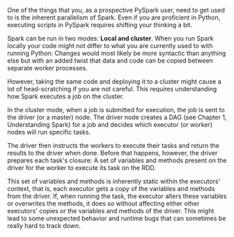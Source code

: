 One of the things that you, as a prospective PySpark user, need to get used to is the inherent parallelism of Spark. Even if you are proficient in Python, executing scripts in PySpark requires shifting your thinking a bit.

Spark can be run in two modes: **Local and cluster**. 
When you run Spark locally your code might not differ to what you are currently used to with running Python: Changes would most likely be more syntactic than anything else but with an added twist that data and code can be copied between separate worker processes.

However, taking the same code and deploying it to a cluster might cause a lot of head-scratching if you are not careful. This requires understanding how Spark executes a job on the cluster.

In the cluster mode, when a job is submitted for execution, the job is sent to the driver (or a master) node. The driver node creates a DAG (see Chapter 1, Understanding Spark) for a job and decides which executor (or worker) nodes will run specific tasks.

The driver then instructs the workers to execute their tasks and return the results to the driver when done. Before that happens, however, the driver prepares each task's closure: A set of variables and methods present on the driver for the worker to execute its task on the RDD.

This set of variables and methods is inherently static within the executors' context, that is, each executor gets a copy of the variables and methods from the driver. If, when running the task, the executor alters these variables or overwrites the methods, it does so without affecting either other executors' copies or the variables and methods of the driver. This might lead to some unexpected behavior and runtime bugs that can sometimes be really hard to track down.
